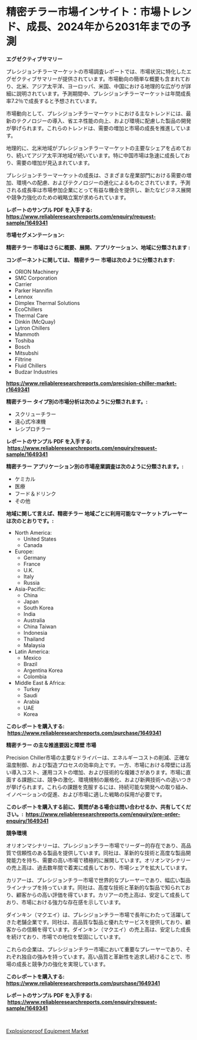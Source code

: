 <p><h1>精密チラー市場インサイト：市場トレンド、成長、2024年から2031年までの予測</h1></p><p><strong>エグゼクティブサマリー</strong></p>
<p><p>プレシジョンチラーマーケットの市場調査レポートでは、市場状況に特化したエグゼクティブサマリーが提供されています。市場動向の簡単な概要も含まれており、北米、アジア太平洋、ヨーロッパ、米国、中国における地理的な広がりが詳細に説明されています。予測期間中、プレシジョンチラーマーケットは年間成長率7.2％で成長すると予想されています。</p><p>市場動向として、プレシジョンチラーマーケットにおける主なトレンドには、最新のテクノロジーの導入、省エネ性能の向上、および環境に配慮した製品の開発が挙げられます。これらのトレンドは、需要の増加と市場の成長を推進しています。</p><p>地理的に、北米地域がプレシジョンチラーマーケットの主要なシェアを占めており、続いてアジア太平洋地域が続いています。特に中国市場は急速に成長しており、需要の増加が見込まれています。</p><p>プレシジョンチラーマーケットの成長は、さまざまな産業部門における需要の増加、環境への配慮、およびテクノロジーの進化によるものとされています。予測される成長率は市場参加企業にとって有益な機会を提供し、新たなビジネス展開や競争力強化のための戦略立案が求められています。</p></p>
<p><strong>レポートのサンプル PDF を入手する: <a href="https://www.reliableresearchreports.com/enquiry/request-sample/1649341">https://www.reliableresearchreports.com/enquiry/request-sample/1649341</a></strong></p>
<p><strong>市場セグメンテーション:</strong></p>
<p><strong> 精密チラー 市場はさらに概要、展開、アプリケーション、地域に分類されます :</strong></p>
<p><strong>コンポーネントに関しては、 精密チラー 市場は次のように分類されます: &nbsp;</strong></p>
<p><ul><li>ORION Machinery</li><li>SMC Corporation</li><li>Carrier</li><li>Parker Hannifin</li><li>Lennox</li><li>Dimplex Thermal Solutions</li><li>EcoChillers</li><li>Thermal Care</li><li>Dinkin (McQuay)</li><li>Lytron Chillers</li><li>Mammoth</li><li>Toshiba</li><li>Bosch</li><li>Mitsubshi</li><li>Filtrine</li><li>Fluid Chillers</li><li>Budzar Industries</li></ul></p>
<p><strong><a href="https://www.reliableresearchreports.com/precision-chiller-market-r1649341">https://www.reliableresearchreports.com/precision-chiller-market-r1649341</a></strong></p>
<p><strong> 精密チラー タイプ別の市場分析は次のように分類されます。:</strong></p>
<p><ul><li>スクリューチラー</li><li>遠心式冷凍機</li><li>レシプロチラー</li></ul></p>
<p><strong>レポートのサンプル PDF を入手する: &nbsp;<a href="https://www.reliableresearchreports.com/enquiry/request-sample/1649341">https://www.reliableresearchreports.com/enquiry/request-sample/1649341</a></strong></p>
<p><strong> 精密チラー アプリケーション別の市場産業調査は次のように分類されます。:</strong></p>
<p><ul><li>ケミカル</li><li>医療</li><li>フード＆ドリンク</li><li>その他</li></ul></p>
<p><strong>地域に関して言えば、精密チラー 地域ごとに利用可能なマーケットプレーヤーは次のとおりです。:</strong></p>
<p><ul>
    <li>
        North America:
        <ul>
            <li>United States</li>
            <li>Canada</li>
        </ul>
    </li>
    <li>
        Europe:
        <ul>
            <li>Germany</li>
            <li>France</li>
            <li>U.K.</li>
            <li>Italy</li>
            <li>Russia</li>
        </ul>
    </li>
    <li>
        Asia-Pacific:
        <ul>
            <li>China</li>
            <li>Japan</li>
            <li>South Korea</li>
            <li>India</li>
            <li>Australia</li>
            <li>China Taiwan</li>
            <li>Indonesia</li>
            <li>Thailand</li>
            <li>Malaysia</li>
        </ul>
    </li>
    <li>
        Latin America:
        <ul>
            <li>Mexico</li>
            <li>Brazil</li>
            <li>Argentina Korea</li>
            <li>Colombia</li>
        </ul>
    </li>
    <li>
        Middle East & Africa:
        <ul>
            <li>Turkey</li>
            <li>Saudi</li>
            <li>Arabia</li>
            <li>UAE</li>
            <li>Korea</li>
        </ul>
    </li>
    </ul></p>
<p><strong>このレポートを購入する: &nbsp;<a href="https://www.reliableresearchreports.com/purchase/1649341">https://www.reliableresearchreports.com/purchase/1649341</a></strong></p>
<p><strong>精密チラー の主な推進要因と障壁 市場</strong></p>
<p><p>Precision Chiller市場の主要なドライバーは、エネルギーコストの削減、正確な温度制御、および製造プロセスの効率向上です。一方、市場における障壁には高い導入コスト、運用コストの増加、および技術的な複雑さがあります。市場に直面する課題には、競争の激化、環境規制の厳格化、および新興技術への追いつきが挙げられます。これらの課題を克服するには、持続可能な開発への取り組み、イノベーションの促進、および市場に適した戦略の採用が必要です。</p></p>
<p><strong>このレポートを購入する前に、質問がある場合は問い合わせるか、共有してください。:&nbsp; <a href="https://www.reliableresearchreports.com/enquiry/pre-order-enquiry/1649341">https://www.reliableresearchreports.com/enquiry/pre-order-enquiry/1649341</a></strong></p>
<p><strong>競争環境</strong></p>
<p><p>オリオンマシナリーは、プレシジョンチラー市場でリーダー的存在であり、高品質で信頼性のある製品を提供しています。同社は、革新的な技術と高度な製品開発能力を持ち、需要の高い市場で積極的に展開しています。オリオンマシナリーの売上高は、過去数年間で着実に成長しており、市場シェアを拡大しています。</p><p>カリアーは、プレシジョンチラー市場で世界的なプレーヤーであり、幅広い製品ラインナップを持っています。同社は、高度な技術と革新的な製品で知られており、顧客からの高い評価を得ています。カリアーの売上高は、安定して成長しており、市場における強力な存在感を示しています。</p><p>ダインキン（マクエイ）は、プレシジョンチラー市場で長年にわたって活躍してきた老舗企業です。同社は、高品質な製品と優れたサービスを提供しており、顧客からの信頼を得ています。ダインキン（マクエイ）の売上高は、安定した成長を続けており、市場での地位を堅固にしています。</p><p>これらの企業は、プレシジョンチラー市場において重要なプレーヤーであり、それぞれ独自の強みを持っています。高い品質と革新性を追求し続けることで、市場の成長と競争力の強化を実現しています。</p></p>
<p><strong>このレポートを購入する: &nbsp; <a href="https://www.reliableresearchreports.com/purchase/1649341">https://www.reliableresearchreports.com/purchase/1649341</a></strong></p>
<p><strong>レポートのサンプル PDF を入手する: &nbsp;<a href="https://www.reliableresearchreports.com/enquiry/request-sample/1649341">https://www.reliableresearchreports.com/enquiry/request-sample/1649341</a></strong><strong></strong></p>
<p>&nbsp;</p>
<p><p><a href="https://github.com/kathiaseamanalvaradovlprc2h/Market-Research-Report-List-2/blob/main/explosionproof-equipment-market.md">Explosionproof Equipment Market</a></p></p>